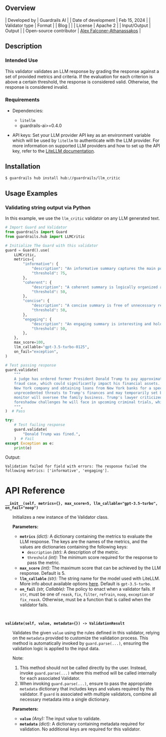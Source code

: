 ## Overview

| Developed by | Guardrails AI |
| Date of development | Feb 15, 2024 |
| Validator type | Format |
| Blog |  |
| License | Apache 2 |
| Input/Output | Output |
| Open-source contributor | [Alex Falconer-Athanassakos](https://github.com/alexf-a) |

## Description

### Intended Use

This validator validates an LLM response by grading the response against a set of provided metrics and criteria. If the evaluation for each criterion is above a certain threshold, the response is considered valid. Otherwise, the response is considered invalid.

### Requirements

* Dependencies:
    - `litellm`
    - guardrails-ai>=0.4.0

* API keys: Set your LLM provider API key as an environment variable which will be used by `litellm` to authenticate with the LLM provider.
For more information on supported LLM providers and how to set up the API key, refer to the [LiteLLM documentation](https://docs.litellm.ai/docs/).

## Installation

```bash
$ guardrails hub install hub://guardrails/llm_critic
```

## Usage Examples

### Validating string output via Python

In this example, we use the `llm_critic` validator on any LLM generated text.

```python
# Import Guard and Validator
from guardrails import Guard
from guardrails.hub import LLMCritic

# Initialize The Guard with this validator
guard = Guard().use(
    LLMCritic,
    metrics={
        "informative": {
            "description": "An informative summary captures the main points of the input and is free of irrelevant details.",
            "threshold": 75,
        },
        "coherent": {
            "description": "A coherent summary is logically organized and easy to follow.",
            "threshold": 50,
        },
        "concise": {
            "description": "A concise summary is free of unnecessary repetition and wordiness.",
            "threshold": 50,
        },
        "engaging": {
            "description": "An engaging summary is interesting and holds the reader's attention.",
            "threshold": 50,
        },
    },
    max_score=100,
    llm_callable="gpt-3.5-turbo-0125",
    on_fail="exception",
)

# Test passing response
guard.validate(
    """
    A judge has ordered former President Donald Trump to pay approximately $450 million to New York State in a civil
    fraud case, which could significantly impact his financial assets. The ruling also restricts Trump from running any
    New York company and obtaining loans from New York banks for a specified period. These measures are described as
    unprecedented threats to Trump's finances and may temporarily set back his real estate company. A court-appointed
    monitor will oversee the family business. Trump's lawyer criticized the ruling, while these penalties could
    foreshadow challenges he will face in upcoming criminal trials, which carry the potential for imprisonment.
    """,
)  # Pass

try:
    # Test failing response
    guard.validate(
        "Donald Trump was fined.",
    )  # Fail
except Exception as e:
    print(e)
```
Output:
```console
Validation failed for field with errors: The response failed the following metrics: ['informative', 'engaging'].
```

# API Reference

**`__init__(self, metrics={}, max_score=5, llm_callable="gpt-3.5-turbo", on_fail="noop")`**
<ul>

Initializes a new instance of the Validator class.

**Parameters:**

- **`metrics`** *(dict):* A dictionary containing the metrics to evaluate the LLM response. The keys are the names of the metrics, and the values are dictionaries containing the following keys:
    - `description` *(str):* A description of the metric.
    - `threshold` *(int):* The minimum score required for the response to pass the metric.
- **`max_score`** *(int):* The maximum score that can be achieved by the LLM response. Default is 5.
- **`llm_callable`** *(str):* The string name for the model used with LiteLLM. More info about available options [here](https://docs.litellm.ai/docs/). Default is `gpt-3.5-turbo`.
- **`on_fail`** *(str, Callable):* The policy to enact when a validator fails. If `str`, must be one of `reask`, `fix`, `filter`, `refrain`, `noop`, `exception` or `fix_reask`. Otherwise, must be a function that is called when the validator fails.

</ul>

<br>

**`validate(self, value, metadata={}) -> ValidationResult`**

<ul>

Validates the given `value` using the rules defined in this validator, relying on the `metadata` provided to customize the validation process. This method is automatically invoked by `guard.parse(...)`, ensuring the validation logic is applied to the input data.

Note:

1. This method should not be called directly by the user. Instead, invoke `guard.parse(...)` where this method will be called internally for each associated Validator.
2. When invoking `guard.parse(...)`, ensure to pass the appropriate `metadata` dictionary that includes keys and values required by this validator. If `guard` is associated with multiple validators, combine all necessary metadata into a single dictionary.

**Parameters:**

- **`value`** *(Any):* The input value to validate.
- **`metadata`** *(dict):* A dictionary containing metadata required for validation. No additional keys are required for this validator.

</ul>
